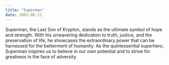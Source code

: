 ```yaml
---
title: "Superman"
date: 2003-06-21
---
```

Superman, the Last Son of Krypton, stands as the ultimate symbol of hope and strength. With his unwavering dedication to truth, justice, and the preservation of life, he showcases the extraordinary power that can be harnessed for the betterment of humanity. As the quintessential superhero, Superman inspires us to believe in our own potential and to strive for greatness in the face of adversity.
